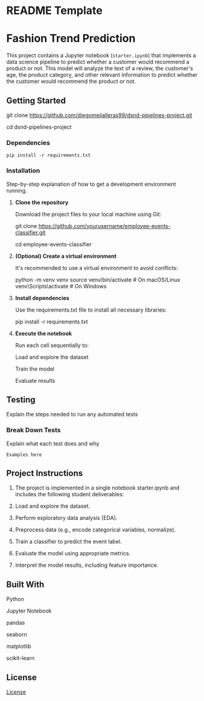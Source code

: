 # README Template

# Fashion Trend Prediction

This project contains a Jupyter notebook (`starter.ipynb`) that implements a data science pipeline to predict whether a customer would recommend a product or not. This model will analyze the text of a review, the customer's age, the product category, and other relevant information to predict whether the customer would recommend the product or not. 

## Getting Started

git clone https://github.com/diegomejialleras99/dsnd-pipelines-project.git

cd dsnd-pipelines-project

### Dependencies

```
pip install -r requirements.txt

```

### Installation

Step-by-step explanation of how to get a development environment running.

1. **Clone the repository**
   
   Download the project files to your local machine using Git:
   
   git clone https://github.com/yourusername/employee-events-classifier.git
   
   cd employee-events-classifier
   
3. **(Optional) Create a virtual environment**
   
   It's recommended to use a virtual environment to avoid conflicts:
   
   python -m venv venv
   source venv/bin/activate      # On macOS/Linux
   venv\Scripts\activate         # On Windows

4. **Install dependencies**
   
   Use the requirements.txt file to install all necessary libraries:
   
   pip install -r requirements.txt

5. **Execute the notebook**
   
     Run each cell sequentially to:

     Load and explore the dataset
  
     Train the model
  
     Evaluate results


## Testing

Explain the steps needed to run any automated tests

### Break Down Tests

Explain what each test does and why

```
Examples here
```

## Project Instructions

1. The project is implemented in a single notebook starter.ipynb and includes the following student deliverables:

2. Load and explore the dataset.

3. Perform exploratory data analysis (EDA).

4. Preprocess data (e.g., encode categorical variables, normalize).

5. Train a classifier to predict the event label.

6. Evaluate the model using appropriate metrics.

7. Interpret the model results, including feature importance.

## Built With

Python

Jupyter Notebook

pandas

seaborn

matplotlib

scikit-learn


## License

[License](LICENSE.txt)
